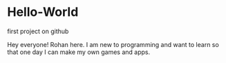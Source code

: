 # Hello-World
first project on github

Hey everyone!
Rohan here. I am new to programming and want to learn so that one day I can make my own games and apps.
